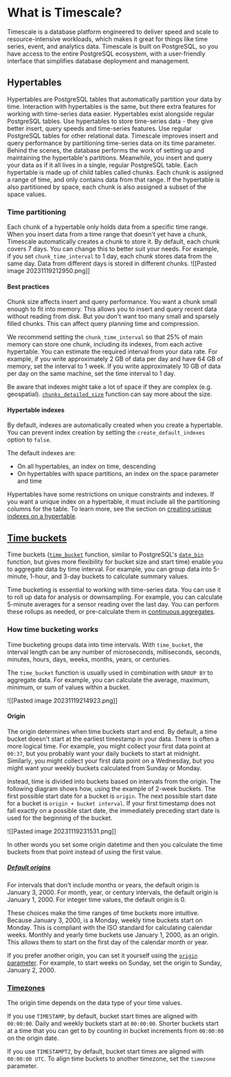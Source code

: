 # What is Timescale?

Timescale is a database platform engineered to deliver speed and scale to resource-intensive workloads, which makes it great for things like time series, event, and analytics data. Timescale is built on PostgreSQL, so you have access to the entire PostgreSQL ecosystem, with a user-friendly interface that simplifies database deployment and management.

## Hypertables
Hypertables are PostgreSQL tables that automatically partition your data by time. Interaction with hypertables is the same, but there extra features for working with time-series data easier.
Hypertables exist alongside regular PostgreSQL tables. Use hypertables to store time-series data - they give better insert, query speeds and time-series features.  Use regular PostgreSQL tables for other relational data.
Timescale improves insert and query performance by partitioning time-series data on its time parameter. Behind the scenes, the database performs the work of setting up and maintaining the hypertable's partitions. Meanwhile, you insert and query your data as if it all lives in a single, regular PostgreSQL table.
Each hypertable is made up of child tables called chunks. Each chunk is assigned a range of time, and only contains data from that range. If the hypertable is also partitioned by space, each chunk is also assigned a subset of the space values.

### Time partitioning
Each chunk of a hypertable only holds data from a specific time range. When you insert data from a time range that doesn't yet have a chunk, Timescale automatically creates a chunk to store it.
By default, each chunk covers 7 days. You can change this to better suit your needs. For example, if you set `chunk_time_interval` to 1 day, each chunk stores data from the same day. Data from different days is stored in different chunks.
![[Pasted image 20231119212950.png]]
#### Best practices
Chunk size affects insert and query performance. You want a chunk small enough to fit into memory. This allows you to insert and query recent data without reading from disk. But you don't want too many small and sparsely filled chunks. This can affect query planning time and compression.

We recommend setting the `chunk_time_interval` so that 25% of main memory can store one chunk, including its indexes, from each active hypertable. You can estimate the required interval from your data rate. For example, if you write approximately 2 GB of data per day and have 64 GB of memory, set the interval to 1 week. If you write approximately 10 GB of data per day on the same machine, set the time interval to 1 day.

Be aware that indexes might take a lot of space if they are complex (e.g. geospatial). [`chunks_detailed_size`](https://docs.timescale.com/api/latest/hypertable/chunks_detailed_size) function can say more about the size.
#### Hypertable indexes
By default, indexes are automatically created when you create a hypertable. You can prevent index creation by setting the `create_default_indexes` option to `false`.

The default indexes are:
- On all hypertables, an index on time, descending
- On hypertables with space partitions, an index on the space parameter and time

Hypertables have some restrictions on unique constraints and indexes. If you want a unique index on a hypertable, it must include all the partitioning columns for the table. To learn more, see the section on [creating unique indexes on a hypertable](https://docs.timescale.com/use-timescale/latest/hypertables/hypertables-and-unique-indexes/).

## [Time buckets](https://docs.timescale.com/use-timescale/latest/time-buckets/#time-buckets)
Time buckets ([`time_bucket`](https://docs.timescale.com/api/latest/hyperfunctions/time_bucket/) function, similar to PostgreSQL's [`date_bin`](https://www.postgresql.org/docs/current/functions-datetime.html#FUNCTIONS-DATETIME-BIN) function, but gives more flexibility for bucket size and start time) enable you to aggregate data by time interval. For example, you can group data into 5-minute, 1-hour, and 3-day buckets to calculate summary values.

Time bucketing is essential to working with time-series data. You can use it to roll up data for analysis or downsampling. For example, you can calculate 5-minute averages for a sensor reading over the last day. You can perform these rollups as needed, or pre-calculate them in [continuous aggregates](https://docs.timescale.com/use-timescale/latest/continuous-aggregates/).

### How time bucketing works
Time bucketing groups data into time intervals. With `time_bucket`, the interval length can be any number of microseconds, milliseconds, seconds, minutes, hours, days, weeks, months, years, or centuries.

The `time_bucket` function is usually used in combination with `GROUP BY` to aggregate data. For example, you can calculate the average, maximum, minimum, or sum of values within a bucket.

![[Pasted image 20231119214923.png]]

#### Origin
The origin determines when time buckets start and end. By default, a time bucket doesn't start at the earliest timestamp in your data. There is often a more logical time. For example, you might collect your first data point at `00:37`, but you probably want your daily buckets to start at midnight. Similarly, you might collect your first data point on a Wednesday, but you might want your weekly buckets calculated from Sunday or Monday.

Instead, time is divided into buckets based on intervals from the origin. The following diagram shows how, using the example of 2-week buckets. The first possible start date for a bucket is `origin`. The next possible start date for a bucket is `origin + bucket interval`. If your first timestamp does not fall exactly on a possible start date, the immediately preceding start date is used for the beginning of the bucket.

![[Pasted image 20231119231531.png]]

In other words you set some origin datetime and then you calculate the time buckets from that point instead of using the first value.
##### [Default origins](https://docs.timescale.com/use-timescale/latest/time-buckets/about-time-buckets/#default-origins)

For intervals that don't include months or years, the default origin is January 3, 2000. For month, year, or century intervals, the default origin is January 1, 2000. For integer time values, the default origin is 0.

These choices make the time ranges of time buckets more intuitive. Because January 3, 2000, is a Monday, weekly time buckets start on Monday. This is compliant with the ISO standard for calculating calendar weeks. Monthly and yearly time buckets use January 1, 2000, as an origin. This allows them to start on the first day of the calendar month or year.

If you prefer another origin, you can set it yourself using the [`origin` parameter](https://docs.timescale.com/api/latest/hyperfunctions/time_bucket/#optional-arguments-for-interval-time-inputs). For example, to start weeks on Sunday, set the origin to Sunday, January 2, 2000.

### [Timezones](https://docs.timescale.com/use-timescale/latest/time-buckets/about-time-buckets/#timezones)

The origin time depends on the data type of your time values.

If you use `TIMESTAMP`, by default, bucket start times are aligned with `00:00:00`. Daily and weekly buckets start at `00:00:00`. Shorter buckets start at a time that you can get to by counting in bucket increments from `00:00:00` on the origin date.

If you use `TIMESTAMPTZ`, by default, bucket start times are aligned with `00:00:00 UTC`. To align time buckets to another timezone, set the `timezone` parameter.